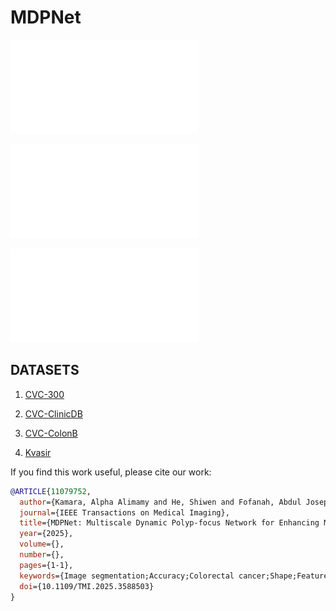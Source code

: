 # MDPNet
![Architecture](images/Overall_architecture.pdf)



![LMAP_NMAP](images/LMAP_NMAP.pdf)

![DPfocus](images/DPFM.pdf)

## DATASETS
1. [CVC-300](https://drive.google.com/file/d/1r_yec8wdYmH1Zf7azoK_iW5eorc_uCMV/view?usp=sharing)

2. [CVC-ClinicDB](https://drive.google.com/file/d/1CEulpZWSyry1Tt5kcH-PPjuJE4ffcSlq/view?usp=sharing)


3. [CVC-ColonB](https://drive.google.com/file/d/1DQtdJUG7ryIGqjJrzqK1cpisNGDr6nex/view?usp=sharing)

4. [Kvasir](https://drive.google.com/file/d/1EtVSlCZksiUQMk7j7FuvhVCY74_5gZxx/view?usp=sharing)

If you find this work useful, please cite our work: 
```bibtex
@ARTICLE{11079752,
  author={Kamara, Alpha Alimamy and He, Shiwen and Fofanah, Abdul Joseph and Xu, Rong and Chen, Yuehan},
  journal={IEEE Transactions on Medical Imaging}, 
  title={MDPNet: Multiscale Dynamic Polyp-focus Network for Enhancing Medical Image Polyp Segmentation}, 
  year={2025},
  volume={},
  number={},
  pages={1-1},
  keywords={Image segmentation;Accuracy;Colorectal cancer;Shape;Feature extraction;Cancer;Colonoscopy;Computer architecture;Data mining;Semantics;colorectal cancer;dynamic polyp-focus;non-local;multiscale attention-pooling;segmentation},
  doi={10.1109/TMI.2025.3588503}
}
```
